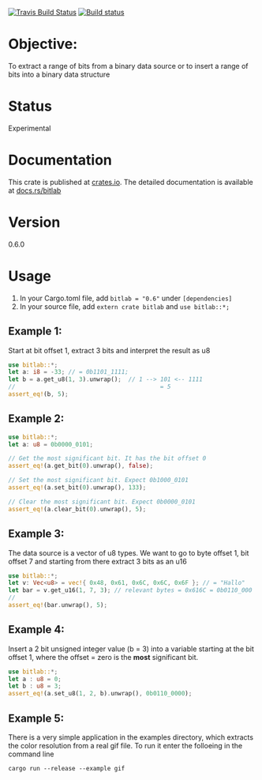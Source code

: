 [![Travis Build Status](https://api.travis-ci.org/kkayal/bitlab.svg?branch=master)](https://travis-ci.org/kkayal/bitlab)
[![Build status](https://ci.appveyor.com/api/projects/status/drb2hj2hy1bcs9ve?svg=true)](https://ci.appveyor.com/project/kkayal/bitlab)

# Objective:

To extract a range of bits from a binary data source or to insert a range of bits into a binary data structure

# Status

Experimental

# Documentation

This crate is published at [crates.io](https://crates.io/crates/bitlab). The detailed documentation is available at [docs.rs/bitlab](https://docs.rs/bitlab/)

# Version

0.6.0

# Usage

1. In your Cargo.toml file, add `bitlab = "0.6"` under `[dependencies]`
2. In your source file, add `extern crate bitlab` and `use bitlab::*;`

## Example 1: 

Start at bit offset 1, extract 3 bits and interpret the result as u8

```rust
use bitlab::*;
let a: i8 = -33; // = 0b1101_1111;
let b = a.get_u8(1, 3).unwrap();  // 1 --> 101 <-- 1111
//                                         = 5
assert_eq!(b, 5);
```

## Example 2:

```rust
use bitlab::*;
let a: u8 = 0b0000_0101;

// Get the most significant bit. It has the bit offset 0
assert_eq!(a.get_bit(0).unwrap(), false);

// Set the most significant bit. Expect 0b1000_0101
assert_eq!(a.set_bit(0).unwrap(), 133);

// Clear the most significant bit. Expect 0b0000_0101
assert_eq!(a.clear_bit(0).unwrap(), 5);
```

## Example 3: 

The data source is a vector of u8 types. We want to go to byte offset 1, 
bit offset 7 and starting from there extract 3 bits as an u16

```rust
use bitlab::*;
let v: Vec<u8> = vec!{ 0x48, 0x61, 0x6C, 0x6C, 0x6F }; // = "Hallo"
let bar = v.get_u16(1, 7, 3); // relevant bytes = 0x616C = 0b0110_000  --> 1_01 <-- 10_1100
//                                                                         = 5
assert_eq!(bar.unwrap(), 5);
```

## Example 4:

Insert a 2 bit unsigned integer value (b = 3) into a variable starting at the bit offset 1, where the offset = zero is the **most** significant bit.

```rust
use bitlab::*;
let a : u8 = 0;
let b : u8 = 3;
assert_eq!(a.set_u8(1, 2, b).unwrap(), 0b0110_0000);
```

## Example 5:

There is a very simple application in the examples directory, which extracts the color resolution from a real gif file. To run it enter the folloeing in the command line

```
cargo run --release --example gif
```
